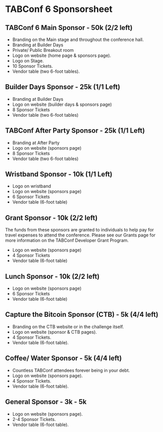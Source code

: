 # TABConf 6 Sponsorsheet

## TABConf 6 Main Sponsor - 50k (2/2 left)
- Branding on the Main stage and throughout the conference hall.
- Branding at Builder Days
- Private/ Public Breakout room 
- Logo on website (home page & sponsors page).
- Logo on Stage.
- 10 Sponsor Tickets.
- Vendor table (two 6-foot tables).

## Builder Days Sponsor - 25k (1/1 Left)
- Branding at Builder Days
- Logo on website (builder days & sponsors page)
- 8 Sponsor Tickets
- Vendor table (two 6-foot tables)

## TABConf After Party Sponsor - 25k (1/1 Left)
- Branding at After Party
- Logo on website (sponsors page)
- 8 Sponsor Tickets
- Vendor table (two 6-foot tables)

## Wristband Sponsor - 10k (1/1 Left)
- Logo on wristband
- Logo on website (sponsors page)
- 6 Sponsor Tickets
- Vendor table (6-foot table)

## Grant Sponsor - 10k (2/2 left)
The funds from these sponsors are granted to individuals to help pay for travel expenses to attend the conference. 
Please see our Grants page for more information on the TABConf Developer Grant Program. 
- Logo on website (sponsors page)
- 4 Sponsor Tickets
- Vendor table (6-foot table)

## Lunch Sponsor - 10k (2/2 left)
- Logo on website (sponsors page)
- 6 Sponsor Tickets
- Vendor table (6-foot table)

## Capture the Bitcoin Sponsor (CTB) - 5k (4/4 left)
- Branding on the CTB website or in the challenge itself.
- Logo on website (sponsor & CTB pages).
- 4 Sponsor Tickets.
- Vendor table (6-foot table).

## Coffee/ Water Sponsor - 5k (4/4 left)
- Countless TABConf attendees forever being in your debt.
- Logo on website (sponsors page).
- 4 Sponsor Tickets.
- Vendor table (6-foot table).

## General Sponsor - 3k - 5k
- Logo on website (sponsors page).
- 2-4 Sponsor Tickets.
- Vendor table (6-foot table).
